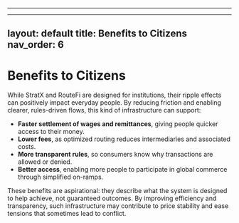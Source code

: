 
---
---
layout: default
title: Benefits to Citizens
nav_order: 6
---

# Benefits to Citizens

While StratX and RouteFi are designed for institutions, their ripple effects can positively impact everyday people. By reducing friction and enabling clearer, rules-driven flows, this kind of infrastructure can support:

- **Faster settlement of wages and remittances**, giving people quicker access to their money.
- **Lower fees**, as optimized routing reduces intermediaries and associated costs.
- **More transparent rules**, so consumers know why transactions are allowed or denied.
- **Better access**, enabling more people to participate in global commerce through simplified on-ramps.

These benefits are aspirational: they describe what the system is designed to help achieve, not guaranteed outcomes. By improving efficiency and transparency, such infrastructure may contribute to price stability and ease tensions that sometimes lead to conflict.


